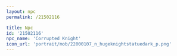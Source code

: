 ```yaml
---
layout: npc
permalink: /21502116

title: Npc
id: '21502116'
npc_name: 'Corrupted Knight'
icon_url: 'portrait/mob/22000107_n_hugeknightstatuedark_p.png'
---
```

